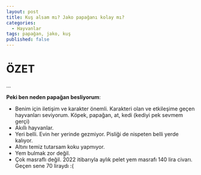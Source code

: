 ```yaml
---
layout: post
title: Kuş alsam mı? Jako papağanı kolay mı?
categories:
  - Hayvanlar
tags: papağan, jako, kuş
published: false
---
```



# ÖZET
...

**Peki ben neden papağan besliyorum**:
- Benim için iletişim ve karakter önemli. Karakteri olan ve etkileşime geçen hayvanları seviyorum. Köpek, papağan, at, kedi (kediyi pek sevmem gerçi)
- Akıllı hayvanlar. 
- Yeri belli. Evin her yerinde gezmiyor. Pisliği de nispeten belli yerde kalıyor.
- Altını temiz tutarsam koku yapmıyor.
- Yem bulmak zor değil.
- Çok masraflı değil. 2022 itibarıyla aylık pelet yem masrafı 140 lira civarı. Geçen sene 70 liraydı :(
